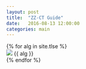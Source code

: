 ```yaml
---
layout: post
title:  "ZZ-CT Guide"
date:   2016-08-13 12:00:00
categories: main
---
```


<section class="algs">
  {% for alg in site.tlse %}
    <div class="alg">
      <img src="http://stachu.cubing.net/v/visualcube.php?fmt=jpg&view=plan&sch=wddwdd&case={{ alg }}">
      {{ alg }}
    </div>
  {% endfor %}
</section>
